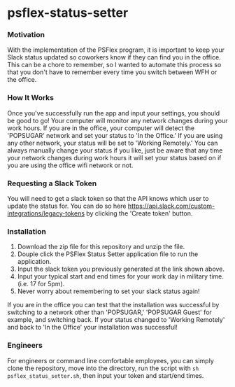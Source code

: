 # psflex-status-setter

### Motivation ###

With the implementation of the PSFlex program, it is important to keep your Slack status updated so coworkers know if they can find you in the office.  This can be a chore to remember, so I wanted to automate this process so that you don't have to remember every time you switch between WFH or the office.

### How It Works ###

Once you've successfully run the app and input your settings, you should be good to go!  Your computer will monitor any network changes during your work hours.  If you are in the office, your computer will detect the 'POPSUGAR' network and set your status to 'In the Office.'  If you are using any other network, your status will be set to 'Working Remotely.'  You can always manually change your status if you like, just be aware that any time your network changes during work hours it will set your status based on if you are using the office wifi network or not.

### Requesting a Slack Token ###

You will need to get a slack token so that the API knows which user to update the status for.  You can do so here https://api.slack.com/custom-integrations/legacy-tokens by clicking the 'Create token' button.

### Installation ###

1. Download the zip file for this repository and unzip the file.
2. Douple click the PSFlex Status Setter application file to run the application.
3. Input the slack token you previously generated at the link shown above.
4. Input your typical start and end times for your work day in military time. (i.e. 17 for 5pm).
5. Never worry about remembering to set your slack status again!

If you are in the office you can test that the installation was successful by switching to a network other than 'POPSUGAR,' 'POPSUGAR Guest' for example, and switching back.  If your status changed to 'Working Remotely' and back to 'In the Office' your installation was successful!

### Engineers ###

For engineers or command line comfortable employees, you can simply clone the repository, move into the directory, run the script with `sh psflex_status_setter.sh`, then input your token and start/end times.
